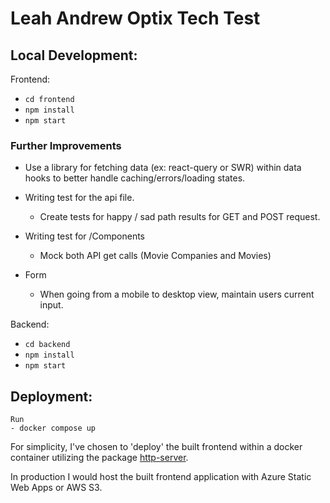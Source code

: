 # Leah Andrew Optix Tech Test

## Local Development:

Frontend:

- `cd frontend`
- `npm install`
- `npm start`

### Further Improvements

- Use a library for fetching data (ex: react-query or SWR) within data hooks to better handle caching/errors/loading states.
- Writing test for the api file.

  - Create tests for happy / sad path results for GET and POST request.

- Writing test for /Components

  - Mock both API get calls (Movie Companies and Movies)

- Form

  - When going from a mobile to desktop view, maintain users current input.

Backend:

- `cd backend`
- `npm install`
- `npm start`

## Deployment:

    Run
    - docker compose up

For simplicity, I've chosen to 'deploy' the built frontend within a docker container utilizing the package [http-server](https://www.npmjs.com/package/http-server).

In production I would host the built frontend application with Azure Static Web Apps or AWS S3.
